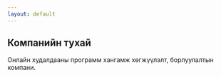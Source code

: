 ```yaml
---
layout: default
---
```


## Компанийн тухай

Онлайн худалдааны программ хангамж хөгжүүлэлт, борлуулалтын компани.